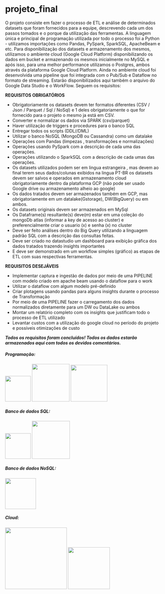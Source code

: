 # projeto_final
O projeto consiste em fazer o processo de ETL e análise de determinados datasets que foram fornecidos para a equipe, descrevendo cada um dos passos tomados e o porque da utilização das ferramentas. A linguagem única e principal de programação utilizada por todo o processo foi a Python - utilizamos importações como Pandas, PySpark, SparkSQL, ApacheBeam e etc. Para disponibilização dos datasets e armazenamento dos mesmos, utilizamos o ambiente cloud (Google Cloud Platform) disponibilizando os dados em bucket e armazenando os mesmos inicialmente no MySQL e após isso, para uma melhor performance utilizamos o Postgres, ambos através da plataforma Google Cloud Platform. Ainda no ambiente cloud foi desenvolvida uma pipeline que foi integrada com o Pub/Sub e Dataflow no formato de streaming. Estarão disponibilizados aqui também o arquivo do Google Data Studio e o WorkFlow. Seguem os requisitos:

<b>REQUISITOS OBRIGATÓRIOS</b>
- Obrigatoriamente os datasets devem ter formatos diferentes (CSV / Json / Parquet / Sql / NoSql) e 1 deles obrigatoriamente o que for fornecido para o projeto o mesmo ja está em CSV.
- Converter e normalizar os dados via SPARK (csv/parquet)
- Haver utilização de triggers e procedures para o banco SQL
- Entregar todos os scripts (DDL//DML)
- Utilizar o banco NoSQL (MongoDB ou Cassandra) como um datalake
- Operações com Pandas (limpezas , transformações e normalizações) 
- Operações usando PySpark com a descrição de cada uma das operações.
- Operações utilizando o SparkSQL com a descrição de cada umas das operações.
- Os datasets utilizados podem ser em lingua estrangeira , mas devem ao final terem seus dados/colunas exibidos na lingua PT-BR
os datasets devem ser salvos e operados em armazenamento cloud obrigatoriamente dentro da plataforma GCP (não pode ser usado Google drive ou armazenamento alheio ao google)
- Os dados tratados devem ser armazenados também em GCP, mas obrigatoriamente em um datalake(Gstorage), DW(BigQuery) ou em ambos.
- Os datasets originais devem ser armazenados em MySql
- Os Dataframe(s) resultante(s) deve(m) estar em uma coleção do mongoDb atlas (informar a key de acesso ao cluster) e preferencialmente criar o usuario (x) e senha (x) no cluster
- Deve ser feito análises dentro do Big Query utilizando a linguagem padrão SQL com a descrição das consultas feitas.
- Deve ser criado no datastudio um dashboard para exibição gráfica dos dados tratados trazendo insights importantes
- E deve ser demonstrado em um workflow simples (gráfico) as etapas de ETL com suas respectivas ferramentas.


<b>REQUISITOS DESEJÁVEIS</b>
- Implementar captura e ingestão de dados por meio de uma PIPELINE com modelo criado em apache beam usando o dataflow para o work
- Utilizar o dataflow com algum modelo pré-definido
- Criar plotagens usando pandas para alguns insights durante o processo de Transformação 
- Por meio de uma PIPELINE fazer o carregamento dos dados normalizados diretamente para um DW ou DataLake ou ambos
- Montar um relatório completo com os insights que justificam todo o processo de ETL utilizado
- Levantar custos com a utilização do google cloud no período do projeto e possíveis otimizações de custo

<b><i>Todos os requisitos foram concluídos! Todos os dados estarão armazenados aqui com todos os devidos comentários.</i></b>

<div>
  <h5>Programação:</h5>
    <img src="https://img.shields.io/badge/-Python-3776AB?logo=Python&logoColor=yellow&style=for-the-badge" width="83px" /> 
    <img src="https://img.shields.io/badge/-Apache Spark-E25A1C?logo=Apache Spark&logoColor=yellow&style=for-the-badge" width="122px" />
    <img src="https://img.shields.io/badge/-Apache Beam-D22128?logo=Apache&logoColor=yellow&style=for-the-badge" width="119px" /> 
</div>

<div>
  <h5>Banco de dados SQL:</h5>
    <img src="https://img.shields.io/badge/-MySQL-4479A1?logo=MySQL&logoColor=white&style=for-the-badge" width="83px" /> 
    <img src="https://img.shields.io/badge/-PostgreSQL-4169E1?logo=PostgreSQL&logoColor=white&style=for-the-badge" width="123px" />
</div>

<div>
  <h5>Banco de dados NoSQL:</h5>
    <img src="https://img.shields.io/badge/-MongoDB-964b00?logo=MongoDB&logoColor=green&style=for-the-badge" width="100px" /> 
</div>
  
<div>
  <h5>Cloud:</h5>
    <img src="https://img.shields.io/badge/-Google Cloud Platform-4285F4?logo=Google Cloud&logoColor=white&style=for-the-badge" width="200px" />
    <img src="https://img.shields.io/badge/-Google Colab-F9AB00?logo=Google Colab&logoColor=white&style=for-the-badge" width="136px" /> 
</div>

